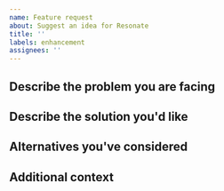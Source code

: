 ```yaml
---
name: Feature request
about: Suggest an idea for Resonate
title: ''
labels: enhancement
assignees: ''
---
```


## Describe the problem you are facing

## Describe the solution you'd like

## Alternatives you've considered

## Additional context
